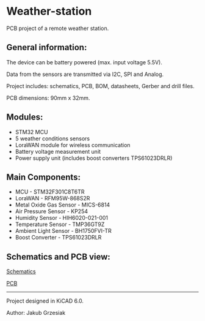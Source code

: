 # Weather-station
PCB project of a remote weather station.

## General information:
The device can be battery powered (max. input voltage 5.5V).

Data from the sensors are transmitted via I2C, SPI and Analog.

Project includes: schematics, PCB, BOM, datasheets, Gerber and drill files.

PCB dimensions: 90mm x 32mm.

## Modules:
- STM32 MCU
- 5 weather conditions sensors
- LoraWAN module for wireless communication
- Battery voltage measurement unit 
- Power supply unit (includes boost converters TPS61023DRLR)

## Main Components:
- MCU - STM32F301C8T6TR
- LoraWAN - RFM95W-868S2R
- Metal Oxide Gas Sensor - MICS-6814
- Air Pressure Sensor - KP254
- Humidity Sensor - HIH6020-021-001
- Temperature Sensor - TMP36GT9Z
- Ambient Light Sensor - BH1750FVI-TR
- Boost Converter - TPS61023DRLR

## Schematics and PCB view:
[Schematics](Electrical_Schematics/weather_station_schematics.pdf)

[PCB](src/PCB.png)

---
Project designed in KiCAD 6.0.

Author: Jakub Grzesiak

